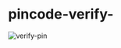 # pincode-verify-

![verify-pin](https://user-images.githubusercontent.com/67918074/129891807-7183fbae-87ce-40ab-901b-fe3a1fd5ba78.PNG)

